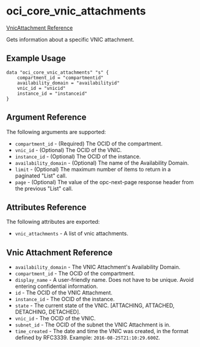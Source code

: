 # oci\_core\_vnic_attachments

[VnicAttachment Reference][42bf6f8c]

  [42bf6f8c]: https://docs.us-phoenix-1.oraclecloud.com/api/#/en/iaas/20160918/VnicAttachment/ "VnicAttachmentReference"

Gets information about a specific VNIC attachment.

## Example Usage

```
data "oci_core_vnic_attachments" "s" {
    compartment_id = "compartmentid"
    availability_domain = "availabilityid"
    vnic_id = "vnicid"
    instance_id = "instanceid"
}
```

## Argument Reference

The following arguments are supported:

* `compartment_id` - (Required) The OCID of the compartment.
* `vnic_id` - (Optional) The OCID of the VNIC.
* `instance_id` - (Optional) The OCID of the instance.
* `availability_domain` - (Optional) The name of the Availability Domain.
* `limit` - (Optional) The maximum number of items to return in a paginated "List" call.
* `page` - (Optional) The value of the opc-next-page response header from the previous "List" call.


## Attributes Reference

The following attributes are exported:

* `vnic_attachments` - A list of vnic attachments.

## Vnic Attachment Reference
* `availability_domain` - The VNIC Attachment's Availability Domain.
* `compartment_id` - The OCID of the compartment.
* `display_name` - A user-friendly name. Does not have to be unique. Avoid entering confidential information.
* `id` - The OCID of the VNIC Attachment.
* `instance_id` - The OCID of the instance.
* `state` - The current state of the VNIC. [ATTACHING, ATTACHED, DETACHING, DETACHED].
* `vnic_id` - The OCID of the VNIC.
* `subnet_id` - The OCID of the subnet the VNIC Attachment is in.
* `time_created` - The date and time the VNIC was created, in the format defined by RFC3339.  Example: `2016-08-25T21:10:29.600Z`.
